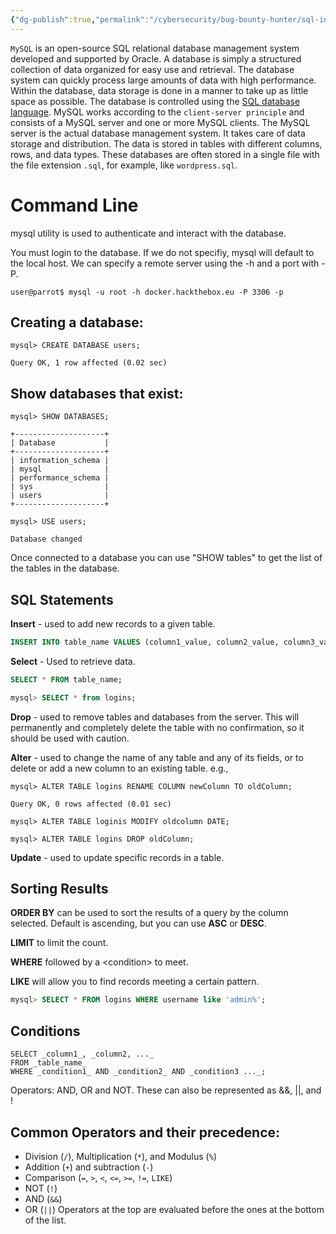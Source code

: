 ```yaml
---
{"dg-publish":true,"permalink":"/cybersecurity/bug-bounty-hunter/sql-injection/my-sql/","tags":["MySQL"]}
---
```



`MySQL` is an open-source SQL relational database management system developed and supported by Oracle. A database is simply a structured collection of data organized for easy use and retrieval. The database system can quickly process large amounts of data with high performance. Within the database, data storage is done in a manner to take up as little space as possible. The database is controlled using the [SQL database language](https://www.w3schools.com/sql/sql_intro.asp). MySQL works according to the `client-server principle` and consists of a MySQL server and one or more MySQL clients. The MySQL server is the actual database management system. It takes care of data storage and distribution. The data is stored in tables with different columns, rows, and data types. These databases are often stored in a single file with the file extension `.sql`, for example, like `wordpress.sql`.

# Command Line

mysql utility is used to authenticate and interact with the database.

You must login to the database.  If we do not specifiy, mysql will default to the local host.  We can specify a remote server using the -h and a port with -P.

```
user@parrot$ mysql -u root -h docker.hackthebox.eu -P 3306 -p
```


## Creating a database:
```shell-session
mysql> CREATE DATABASE users;

Query OK, 1 row affected (0.02 sec)
```


## Show databases that exist:

```shell-session
mysql> SHOW DATABASES;

+--------------------+
| Database           |
+--------------------+
| information_schema |
| mysql              |
| performance_schema |
| sys                |
| users              |
+--------------------+

mysql> USE users;

Database changed
```

Once connected to a database you can use "SHOW tables" to get the list of the tables in the database.

## SQL Statements

**Insert** - used to add new records to a given table.
```sql
INSERT INTO table_name VALUES (column1_value, column2_value, column3_value, ...);
```

**Select** - Used to retrieve data.
```sql
SELECT * FROM table_name;

mysql> SELECT * from logins;

```

**Drop** - used to remove tables and databases from the server.  This will permanently and completely delete the table with no confirmation, so it should be used with caution.

**Alter** - used to change the name of any table and any of its fields, or to delete or add a new column to an existing table.  e.g.,
```shell-session
mysql> ALTER TABLE logins RENAME COLUMN newColumn TO oldColumn;

Query OK, 0 rows affected (0.01 sec)

mysql> ALTER TABLE loginis MODIFY oldcolumn DATE;

mysql> ALTER TABLE logins DROP oldColumn;
```

**Update** - used to update specific records in a table.

## Sorting Results

**ORDER BY** can be used to sort the results of a query by the column selected.  Default is ascending, but you can use **ASC** or **DESC**.

**LIMIT** to limit the count. 

**WHERE** followed by a \<condition\> to meet.

**LIKE** will allow you to find records meeting a certain pattern.
```sql
mysql> SELECT * FROM logins WHERE username like 'admin%';
```

## Conditions
```mysql
SELECT _column1_, _column2, ..._  
FROM _table_name_  
WHERE _condition1_ AND _condition2_ AND _condition3 ..._;
```

Operators:  AND, OR  and NOT.  These can also be represented as &&, ||, and !

## Common Operators and their precedence:
-   Division (`/`), Multiplication (`*`), and Modulus (`%`)
-   Addition (`+`) and subtraction (`-`)
-   Comparison (`=`, `>`, `<`, `<=`, `>=`, `!=`, `LIKE`)
-   NOT (`!`)
-   AND (`&&`)
-   OR (`||`)
Operators at the top are evaluated before the ones at the bottom of the list.
